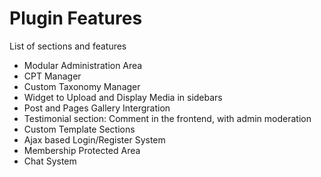 # Plugin Features

List of sections and features

* Modular Administration Area
* CPT Manager
* Custom Taxonomy Manager
* Widget to Upload and Display Media in sidebars
* Post and Pages Gallery Intergration
* Testimonial section: Comment in the frontend, with admin moderation
* Custom Template Sections
* Ajax based Login/Register System
* Membership Protected Area
* Chat System